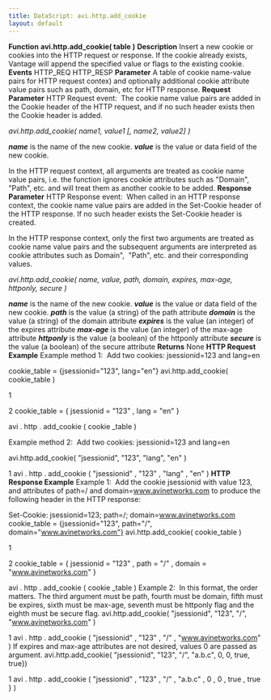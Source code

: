 ```yaml
---
title: DataScript: avi.http.add_cookie
layout: default
---
```

**Function** **avi.http.add_cookie( table )** **Description** Insert a new cookie or cookies into the HTTP request or response. If the cookie already exists, Vantage will append the specified value or flags to the existing cookie. **Events** HTTP_REQ
HTTP_RESP **Parameter** A table of cookie name-value pairs for HTTP request contex) and optionally additional cookie attribute value pairs such as path, domain, etc for HTTP response. **Request Parameter** HTTP Request event:  The cookie name value pairs are added in the Cookie header of the HTTP request, and if no such header exists then the Cookie header is added.

*avi.http.add_cookie( name1, value1 [, name2, value2] )*

***name*** is the name of the new cookie.
***value*** is the value or data field of the new cookie.

In the HTTP request context, all arguments are treated as cookie name value pairs, i.e. the function ignores cookie attributes such as "Domain", "Path", etc. and will treat them as another cookie to be added. **Response Parameter** HTTP Response event:  When called in an HTTP response context, the cookie name value pairs are added in the Set-Cookie header of the HTTP response. If no such header exists the Set-Cookie header is created.

In the HTTP response context, only the first two arguments are treated as cookie name value pairs and the subsequent arguments are interpreted as cookie attributes such as Domain",  "Path", etc. and their corresponding values.

*avi.http.add_cookie( name, value, path, domain, expires, max-age, httponly, secure )*

***name*** is the name of the new cookie.
***value*** is the value or data field of the new cookie.
***path*** is the value (a string) of the path attribute
***domain*** is the value (a string) of the domain attribute
***expires*** is the value (an integer) of the expires attribute
***max-age*** is the value (an integer) of the max-age attribute
***httponly*** is the value (a boolean) of the httponly attribute
***secure*** is the value (a boolean) of the secure attribute **Returns** None **HTTP Request Example** Example method 1:  Add two cookies: jsessionid=123 and lang=en

cookie_table = {jsessionid="123", lang="en"} avi.http.add_cookie( cookie_table )

1

2 cookie_table  =  { jsessionid = "123" ,  lang = "en" }

avi . http . add_cookie (  cookie _table  )

Example method 2:  Add two cookies: jsessionid=123 and lang=en

avi.http.add_cookie( "jsessionid", "123", "lang", "en" )

1 avi . http . add_cookie (  "jsessionid" ,  "123" ,  "lang" ,  "en"  ) **HTTP Response Example** Example 1:  Add the cookie jsessionid with value 123, and attributes of path=/ and domain=www.avinetworks.com to produce the following header in the HTTP response:

Set-Cookie: jsessionid=123; path=/; domain=www.avinetworks.com
cookie_table = {jsessionid="123", path="/", domain="www.avinetworks.com"} avi.http.add_cookie( cookie_table )

1

2 cookie_table  =  { jsessionid = "123" ,  path = "/" ,  domain = "www.avinetworks.com" }

avi . http . add_cookie (  cookie _table  )
  Example 2:  In this format, the order matters. The third argument must be path, fourth must be domain, fifth must be expires, sixth must be max-age, seventh must be httponly flag and the eighth must be secure flag.
avi.http.add_cookie( "jsessionid", "123", "/", "www.avinetworks.com" )

1 avi . http . add_cookie (  "jsessionid" ,  "123" ,  "/" ,  "www.avinetworks.com"  )
  If expires and max-age attributes are not desired, values 0 are passed as argument.
avi.http.add_cookie( "jsessionid", "123", "/", "a.b.c", 0, 0, true, true})

1 avi . http . add_cookie (  "jsessionid" ,  "123" ,  "/" ,  "a.b.c" ,  0 ,  0 ,  true ,  true } )